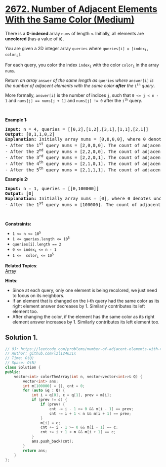 # [2672. Number of Adjacent Elements With the Same Color (Medium)](https://leetcode.com/problems/number-of-adjacent-elements-with-the-same-color)

<p>There is a <strong>0-indexed</strong> array <code>nums</code> of length <code>n</code>. Initially, all elements are <strong>uncolored </strong>(has a value of <code>0</code>).</p>

<p>You are given a 2D integer array <code>queries</code> where <code>queries[i] = [index<sub>i</sub>, color<sub>i</sub>]</code>.</p>

<p>For each query, you color the index <code>index<sub>i</sub></code> with the color <code>color<sub>i</sub></code> in the array <code>nums</code>.</p>

<p>Return <em>an array </em><code>answer</code><em> of the same length as </em><code>queries</code><em> where </em><code>answer[i]</code><em> is the number of adjacent elements with the same color <strong>after</strong> the </em><code>i<sup>th</sup></code><em> query</em>.</p>

<p>More formally, <code>answer[i]</code> is the number of indices <code>j</code>, such that <code>0 &lt;= j &lt; n - 1</code> and <code>nums[j] == nums[j + 1]</code> and <code>nums[j] != 0</code> after the <code>i<sup>th</sup></code> query.</p>

<p>&nbsp;</p>
<p><strong class="example">Example 1:</strong></p>

<pre>
<strong>Input:</strong> n = 4, queries = [[0,2],[1,2],[3,1],[1,1],[2,1]]
<strong>Output:</strong> [0,1,1,0,2]
<strong>Explanation:</strong> Initially array nums = [0,0,0,0], where 0 denotes uncolored elements of the array.
- After the 1<sup>st</sup> query nums = [2,0,0,0]. The count of adjacent elements with the same color is 0.
- After the 2<sup>nd</sup> query nums = [2,2,0,0]. The count of adjacent elements with the same color is 1.
- After the 3<sup>rd</sup>&nbsp;query nums = [2,2,0,1]. The count of adjacent elements with the same color is 1.
- After the 4<sup>th</sup>&nbsp;query nums = [2,1,0,1]. The count of adjacent elements with the same color is 0.
- After the 5<sup>th</sup>&nbsp;query nums = [2,1,1,1]. The count of adjacent elements with the same color is 2.
</pre>

<p><strong class="example">Example 2:</strong></p>

<pre>
<strong>Input:</strong> n = 1, queries = [[0,100000]]
<strong>Output:</strong> [0]
<strong>Explanation:</strong> Initially array nums = [0], where 0 denotes uncolored elements of the array.
- After the 1<sup>st</sup> query nums = [100000]. The count of adjacent elements with the same color is 0.
</pre>

<p>&nbsp;</p>
<p><strong>Constraints:</strong></p>

<ul>
	<li><code>1 &lt;= n &lt;= 10<sup>5</sup></code></li>
	<li><code>1 &lt;= queries.length &lt;= 10<sup>5</sup></code></li>
	<li><code>queries[i].length&nbsp;== 2</code></li>
	<li><code>0 &lt;= index<sub>i</sub>&nbsp;&lt;= n - 1</code></li>
	<li><code>1 &lt;=&nbsp; color<sub>i</sub>&nbsp;&lt;= 10<sup>5</sup></code></li>
</ul>


**Related Topics**:  
[Array](https://leetcode.com/tag/array)

**Hints**:
* Since at each query, only one element is being recolored, we just need to focus on its neighbors.
* If an element that is changed on the i-th query had the same color as its right element answer decreases by 1. Similarly contributes its left element too.
* After changing the color, if the element has the same color as its right element answer increases by 1. Similarly contributes its left element too.

## Solution 1.

```cpp
// OJ: https://leetcode.com/problems/number-of-adjacent-elements-with-the-same-color
// Author: github.com/lzl124631x
// Time: O(Q)
// Space: O(N)
class Solution {
public:
    vector<int> colorTheArray(int n, vector<vector<int>>& Q) {
        vector<int> ans;
        int m[100000] = {}, cnt = 0;
        for (auto &q : Q) {
            int i = q[0], c = q[1], prev = m[i];
            if (prev != c) {
                if (prev) {
                    cnt -= i - 1 >= 0 && m[i - 1] == prev;
                    cnt -= i + 1 < n && m[i + 1] == prev;
                }
                m[i] = c;
                cnt += i - 1 >= 0 && m[i - 1] == c;
                cnt += i + 1 < n && m[i + 1] == c;
            }
            ans.push_back(cnt);
        }
        return ans;
    }
};
```